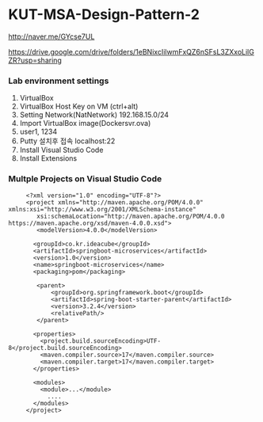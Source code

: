 # KUT-MSA-Design-Pattern-2

http://naver.me/GYcse7UL

https://drive.google.com/drive/folders/1eBNixcIilwmFxQZ6nSFsL3ZXxoLilGZR?usp=sharing

### Lab environment settings

1. VirtualBox
2. VirtualBox Host Key on VM (ctrl+alt)
3. Setting Network(NatNetwork)
   192.168.15.0/24
4. Import VirtualBox image(Dockersvr.ova)
5. user1, 1234
6. Putty 설치후 접속
   localhost:22
7. Install Visual Studio Code
8. Install Extensions

### Multple Projects on Visual Studio Code

         <?xml version="1.0" encoding="UTF-8"?>
         <project xmlns="http://maven.apache.org/POM/4.0.0" xmlns:xsi="http://www.w3.org/2001/XMLSchema-instance"
         	xsi:schemaLocation="http://maven.apache.org/POM/4.0.0 https://maven.apache.org/xsd/maven-4.0.0.xsd">
         	<modelVersion>4.0.0</modelVersion>
         
           <groupId>co.kr.ideacube</groupId>
           <artifactId>springboot-microservices</artifactId>
           <version>1.0</version>
           <name>springboot-microservices</name>
           <packaging>pom</packaging>
         
         	<parent>
         		<groupId>org.springframework.boot</groupId>
         		<artifactId>spring-boot-starter-parent</artifactId>
         		<version>3.2.4</version>
         		<relativePath/>
         	</parent>
         
           <properties>
             <project.build.sourceEncoding>UTF-8</project.build.sourceEncoding>
             <maven.compiler.source>17</maven.compiler.source>
             <maven.compiler.target>17</maven.compiler.target>    
           </properties>
             
           <modules>
             <module>...</module>
               ....
           </modules>
         </project>
